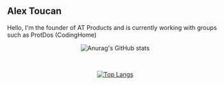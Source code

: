<h2> Alex Toucan </h2>
<p> Hello, I'm the founder of AT Products and is currently working with groups such as ProtDos (CodingHome)</p>

<center>

![Anurag's GitHub stats](https://github-readme-stats.vercel.app/api?username=Alex-Toucan&show_icons=true&theme=dark)

<br>

[![Top Langs](https://github-readme-stats.vercel.app/api/top-langs/?username=Alex-Toucan&langs_count=8&theme=dark)](https://github.com/anuraghazra/github-readme-stats)

  </center>
